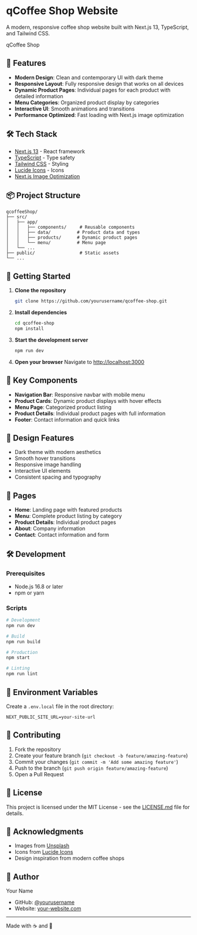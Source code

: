 # qCoffee Shop Website

A modern, responsive coffee shop website built with Next.js 13, TypeScript, and Tailwind CSS.

qCoffee Shop

## 🚀 Features

- **Modern Design**: Clean and contemporary UI with dark theme
- **Responsive Layout**: Fully responsive design that works on all devices
- **Dynamic Product Pages**: Individual pages for each product with detailed information
- **Menu Categories**: Organized product display by categories
- **Interactive UI**: Smooth animations and transitions
- **Performance Optimized**: Fast loading with Next.js image optimization

## 🛠️ Tech Stack

- [Next.js 13](https://nextjs.org/) - React framework
- [TypeScript](https://www.typescriptlang.org/) - Type safety
- [Tailwind CSS](https://tailwindcss.com/) - Styling
- [Lucide Icons](https://lucide.dev/) - Icons
- [Next.js Image Optimization](https://nextjs.org/docs/basic-features/image-optimization)

## 📦 Project Structure

```
qcoffeeShop/
├── src/
│   ├── app/
│   │   ├── components/     # Reusable components
│   │   ├── data/          # Product data and types
│   │   ├── products/      # Dynamic product pages
│   │   └── menu/          # Menu page
│   └── ...
├── public/                 # Static assets
└── ...
```

## 🚀 Getting Started

1. **Clone the repository**
   ```bash
   git clone https://github.com/yourusername/qcoffee-shop.git
   ```

2. **Install dependencies**
   ```bash
   cd qcoffee-shop
   npm install
   ```

3. **Start the development server**
   ```bash
   npm run dev
   ```

4. **Open your browser**
   Navigate to [http://localhost:3000](http://localhost:3000)

## 📱 Key Components

- **Navigation Bar**: Responsive navbar with mobile menu
- **Product Cards**: Dynamic product displays with hover effects
- **Menu Page**: Categorized product listing
- **Product Details**: Individual product pages with full information
- **Footer**: Contact information and quick links

## 🎨 Design Features

- Dark theme with modern aesthetics
- Smooth hover transitions
- Responsive image handling
- Interactive UI elements
- Consistent spacing and typography

## 📄 Pages

- **Home**: Landing page with featured products
- **Menu**: Complete product listing by category
- **Product Details**: Individual product pages
- **About**: Company information
- **Contact**: Contact information and form

## 🛠️ Development

### Prerequisites

- Node.js 16.8 or later
- npm or yarn

### Scripts

```bash
# Development
npm run dev

# Build
npm run build

# Production
npm start

# Linting
npm run lint
```

## 📝 Environment Variables

Create a `.env.local` file in the root directory:

```env
NEXT_PUBLIC_SITE_URL=your-site-url
```

## 🤝 Contributing

1. Fork the repository
2. Create your feature branch (`git checkout -b feature/amazing-feature`)
3. Commit your changes (`git commit -m 'Add some amazing feature'`)
4. Push to the branch (`git push origin feature/amazing-feature`)
5. Open a Pull Request

## 📜 License

This project is licensed under the MIT License - see the [LICENSE.md](LICENSE.md) file for details.

## 🙏 Acknowledgments

- Images from [Unsplash](https://unsplash.com)
- Icons from [Lucide Icons](https://lucide.dev)
- Design inspiration from modern coffee shops

## 👤 Author

Your Name
- GitHub: [@yourusername](https://github.com/qcatatv)
- Website: [your-website.com](https://qdevstudio.vercel.app/)

---

Made with ☕ and 💖